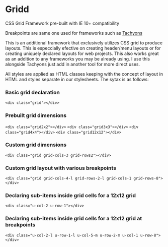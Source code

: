 # Gridd
CSS Grid Framework pre-built with IE 10+ compatibility

Breakpoints are same one used for frameworks such as [Tachyons](https://tachyons.io/)

This is an additional framework that exclusively utilizes CSS grid to produce layouts. This is especcially efective on creating header/menu layouts or for creating uniquely declared layouts for web projects. This also works great as an addition to any frameworks you may be already using. I use this alongside Tachyons just add in another tool for more direct uses.

All styles are applied as HTML classes keeping with the concept of layout in HTML and styles separate in our stylesheets.
The sytax is as follows:

### Basic grid declaration
`<div class="grid"></div>`

### Prebuilt grid dimensions
`<div class="grid2x2"></div>`
`<div class="grid3x3"></div>`
`<div class="grid4x4"></div>`
`<div class="grid12x12"></div>`

### Custom grid dimensions
`<div class="grid grid-cols-3 grid-rows2"></div>`

### Custom grid layout with various breakpoints
`<div class="grid grid-cols-4-l grid-rows-2-l grid-cols-1 grid-rows-8"></div>`

### Declaring sub-items inside grid cells for a 12x12 grid
`<div class="u-col-2 u-row-1"></div>`

### Declaring sub-items inside grid cells for a 12x12 grid at breakpoints
`<div class="u-col-2-l u-row-1-l u-col-5-m u-row-2-m u-col-1 u-row-8"></div>`
